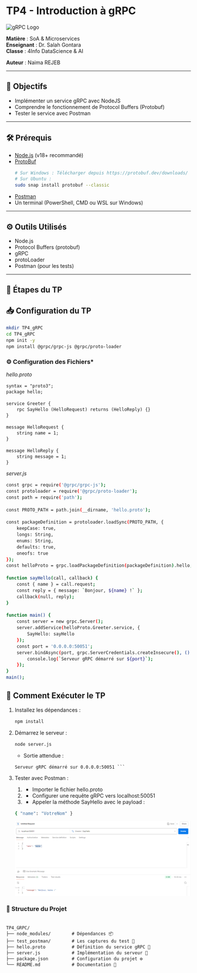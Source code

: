 # TP4 - Introduction à gRPC

![gRPC Logo](https://grpc.io/img/logos/grpc-icon-color.png)

**Matière** : SoA & Microservices  
**Enseignant** : Dr. Salah Gontara  
**Classe** : 4Info  DataScience & AI 

**Auteur** : Naima REJEB

---

## 📌 Objectifs
- Implémenter un service gRPC avec NodeJS
- Comprendre le fonctionnement de Protocol Buffers (Protobuf)
- Tester le service avec Postman

---

## 🛠️ Prérequis
- [Node.js](https://nodejs.org/) (v18+ recommandé)
- [ProtoBuf](https://developers.google.com/protocol-buffers/docs/downloads) 
   ```bash
   # Sur Windows : Télécharger depuis https://protobuf.dev/downloads/
   # Sur Ubuntu :
   sudo snap install protobuf --classic
    ```
- [Postman](https://www.postman.com/) 
- Un terminal (PowerShell, CMD ou WSL sur Windows)

---

## ⚙️ Outils Utilisés
- Node.js
- Protocol Buffers (protobuf)
- gRPC
- protoLoader
- Postman (pour les tests)


---
## 📝 Étapes du TP  

## 📥 Configuration du TP  
```bash  
mkdir TP4_gRPC
cd TP4_gRPC
npm init -y
npm install @grpc/grpc-js @grpc/proto-loader 
```
### ⚙️ Configuration des Fichiers*

*hello.proto*

```plaintext
syntax = "proto3";
package hello;

service Greeter {
    rpc SayHello (HelloRequest) returns (HelloReply) {}
}

message HelloRequest {
    string name = 1;
}

message HelloReply {
    string message = 1;
}
```

*server.js*

```bash  
const grpc = require('@grpc/grpc-js');
const protoloader = require('@grpc/proto-loader');
const path = require('path');

const PROTO_PATH = path.join(__dirname, 'hello.proto');

const packageDefinition = protoloader.loadSync(PROTO_PATH, {
    keepCase: true,
    longs: String,
    enums: String,
    defaults: true,
    oneofs: true
});
const helloProto = grpc.loadPackageDefinition(packageDefinition).hello; // loadPackageDefinition est une fonction synchrone qui renvoie un objet contenant les définitions de tous les services et messages définis dans le fichier .proto pour le package hello.

function sayHello(call, callback) {
    const { name } = call.request;
    const reply = { message: `Bonjour, ${name} !` }; 
    callback(null, reply);
}

function main() {
    const server = new grpc.Server();
    server.addService(helloProto.Greeter.service, {
        SayHello: sayHello
    });
    const port = '0.0.0.0:50051';
    server.bindAsync(port, grpc.ServerCredentials.createInsecure(), () => {
        console.log(`Serveur gRPC démarré sur ${port}`); 
    });
}
main();

```

## 🧪 Comment Exécuter le TP

1. Installez les dépendances :
   ```bash
   npm install
   ```
2. Démarrez le serveur :
   ```bash
   node server.js
   ```
   - Sortie attendue : 
   ```plaintext 
   Serveur gRPC démarré sur 0.0.0.0:50051 ```
3. Tester avec Postman :
   1. - Importer le fichier hello.proto
   2. - Configurer une requête gRPC vers localhost:50051
   3. - Appeler la méthode SayHello avec le payload : 
   ```bash 
   { "name": "VotreNom" }
   ```

   ![Test avec Postman ](test_postman/test_postman.png)

### 📂 Structure du Projet

```plaintext
             
TP4_GRPC/
├── node_modules/        # Dépendances 📦
├── test_postman/        # Les captures du test 📜
├── hello.proto          # Définition du service gRPC 🧩
├── server.js            # Implémentation du serveur 🚀
├── package.json         # Configuration du projet ⚙️
└── README.md            # Documentation 📖


```
